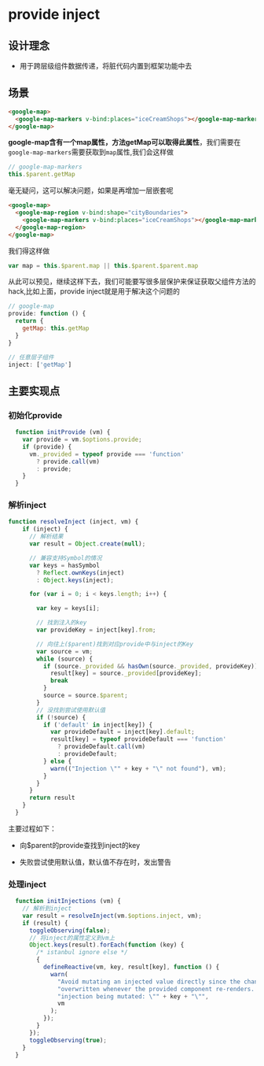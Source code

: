 # provide inject


## 设计理念

* 用于跨层级组件数据传递，将脏代码内置到框架功能中去

## 场景

```html
<google-map>
  <google-map-markers v-bind:places="iceCreamShops"></google-map-markers>
</google-map>
```
**google-map含有一个map属性，方法getMap可以取得此属性**，我们需要在`google-map-markers`需要获取到`map`属性,我们会这样做

```js
// google-map-markers
this.$parent.getMap
```

毫无疑问，这可以解决问题，如果是再增加一层嵌套呢

```html
<google-map>
  <google-map-region v-bind:shape="cityBoundaries">
    <google-map-markers v-bind:places="iceCreamShops"></google-map-markers>
  </google-map-region>
</google-map>
```

我们得这样做

```js
var map = this.$parent.map || this.$parent.$parent.map
```

从此可以预见，继续这样下去，我们可能要写很多层保护来保证获取父组件方法的hack,比如上面，provide inject就是用于解决这个问题的


```js
// google-map
provide: function () {
  return {
    getMap: this.getMap
  }
}

// 任意层子组件
inject: ['getMap']
```

## 主要实现点

### 初始化provide
```js
  function initProvide (vm) {
    var provide = vm.$options.provide;
    if (provide) {
      vm._provided = typeof provide === 'function'
        ? provide.call(vm)
        : provide;
    }
  }
```

### 解析inject

```js
function resolveInject (inject, vm) {
    if (inject) {
      // 解析结果
      var result = Object.create(null);

      // 兼容支持Symbol的情况
      var keys = hasSymbol
        ? Reflect.ownKeys(inject)
        : Object.keys(inject);

      for (var i = 0; i < keys.length; i++) {

        var key = keys[i];

        // 找到注入的key
        var provideKey = inject[key].from;

        // 向往上($parent)找到对应provide中与inject的Key
        var source = vm;
        while (source) {
          if (source._provided && hasOwn(source._provided, provideKey)) {
            result[key] = source._provided[provideKey];
            break
          }
          source = source.$parent;
        }
        // 没找到尝试使用默认值
        if (!source) {
          if ('default' in inject[key]) {
            var provideDefault = inject[key].default;
            result[key] = typeof provideDefault === 'function'
              ? provideDefault.call(vm)
              : provideDefault;
          } else {
            warn(("Injection \"" + key + "\" not found"), vm);
          }
        }
      }
      return result
    }
  }
```

主要过程如下：

* 向$parent的provide查找到inject的key

* 失败尝试使用默认值，默认值不存在时，发出警告


### 处理inject

```js
  function initInjections (vm) {
    // 解析到inject
    var result = resolveInject(vm.$options.inject, vm);
    if (result) {
      toggleObserving(false);
      // 将inject的属性定义到vm上
      Object.keys(result).forEach(function (key) {
        /* istanbul ignore else */
        {
          defineReactive(vm, key, result[key], function () {
            warn(
              "Avoid mutating an injected value directly since the changes will be " +
              "overwritten whenever the provided component re-renders. " +
              "injection being mutated: \"" + key + "\"",
              vm
            );
          });
        }
      });
      toggleObserving(true);
    }
  }
```